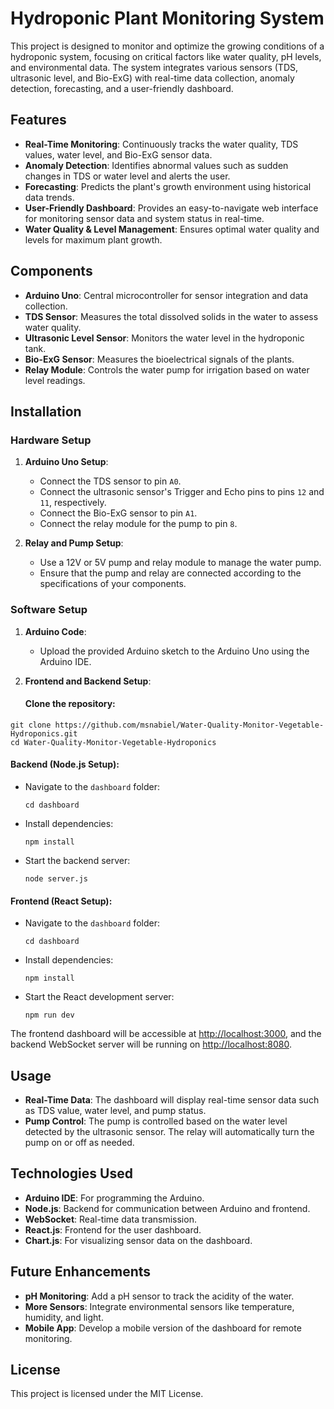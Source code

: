 # Hydroponic Plant Monitoring System

This project is designed to monitor and optimize the growing conditions of a hydroponic system, focusing on critical factors like water quality, pH levels, and environmental data. The system integrates various sensors (TDS, ultrasonic level, and Bio-ExG) with real-time data collection, anomaly detection, forecasting, and a user-friendly dashboard.

## Features

- **Real-Time Monitoring**: Continuously tracks the water quality, TDS values, water level, and Bio-ExG sensor data.
- **Anomaly Detection**: Identifies abnormal values such as sudden changes in TDS or water level and alerts the user.
- **Forecasting**: Predicts the plant's growth environment using historical data trends.
- **User-Friendly Dashboard**: Provides an easy-to-navigate web interface for monitoring sensor data and system status in real-time.
- **Water Quality & Level Management**: Ensures optimal water quality and levels for maximum plant growth.

## Components

- **Arduino Uno**: Central microcontroller for sensor integration and data collection.
- **TDS Sensor**: Measures the total dissolved solids in the water to assess water quality.
- **Ultrasonic Level Sensor**: Monitors the water level in the hydroponic tank.
- **Bio-ExG Sensor**: Measures the bioelectrical signals of the plants.
- **Relay Module**: Controls the water pump for irrigation based on water level readings.

## Installation

### Hardware Setup

1. **Arduino Uno Setup**:
   - Connect the TDS sensor to pin `A0`.
   - Connect the ultrasonic sensor's Trigger and Echo pins to pins `12` and `11`, respectively.
   - Connect the Bio-ExG sensor to pin `A1`.
   - Connect the relay module for the pump to pin `8`.

2. **Relay and Pump Setup**:
   - Use a 12V or 5V pump and relay module to manage the water pump.
   - Ensure that the pump and relay are connected according to the specifications of your components.

### Software Setup

1. **Arduino Code**: 
   - Upload the provided Arduino sketch to the Arduino Uno using the Arduino IDE.
   
2. **Frontend and Backend Setup**:
   
   #### Clone the repository:
```
git clone https://github.com/msnabiel/Water-Quality-Monitor-Vegetable-Hydroponics.git
cd Water-Quality-Monitor-Vegetable-Hydroponics
```

#### Backend (Node.js Setup):

- Navigate to the `dashboard` folder:

  ```
  cd dashboard
  ```

- Install dependencies:

  ```
  npm install
  ```

- Start the backend server:

  ```
  node server.js
  ```

#### Frontend (React Setup):

- Navigate to the `dashboard` folder:

  ```
  cd dashboard
  ```

- Install dependencies:

  ```
  npm install
  ```

- Start the React development server:

  ```
  npm run dev
  ```

The frontend dashboard will be accessible at [http://localhost:3000](http://localhost:3000), and the backend WebSocket server will be running on [http://localhost:8080](http://localhost:8080).

## Usage

- **Real-Time Data**: The dashboard will display real-time sensor data such as TDS value, water level, and pump status.
- **Pump Control**: The pump is controlled based on the water level detected by the ultrasonic sensor. The relay will automatically turn the pump on or off as needed.

## Technologies Used

- **Arduino IDE**: For programming the Arduino.
- **Node.js**: Backend for communication between Arduino and frontend.
- **WebSocket**: Real-time data transmission.
- **React.js**: Frontend for the user dashboard.
- **Chart.js**: For visualizing sensor data on the dashboard.

## Future Enhancements

- **pH Monitoring**: Add a pH sensor to track the acidity of the water.
- **More Sensors**: Integrate environmental sensors like temperature, humidity, and light.
- **Mobile App**: Develop a mobile version of the dashboard for remote monitoring.

## License

This project is licensed under the MIT License.


